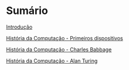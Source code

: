 # Sumário 
[Introdução](https://github.com/Marquezbertin/questionario/blob/mestre/Guia%20da%20Quest%C3%B5es/Capitulos/Exercicios%20resolvidos%20-%20Introdu%C3%A7%C3%A3o.md)


[História da Computação - Primeiros dispositivos](https://github.com/Marquezbertin/questionario/blob/mestre/Guia%20da%20Quest%C3%B5es/Capitulos/Hist%C3%B3ria%20da%20Computa%C3%A7%C3%A3o%20-%20Primeiros%20Dispositivos.md)


[História da Computação - Charles Babbage](https://github.com/Marquezbertin/questionario/blob/mestre/Guia%20da%20Quest%C3%B5es/Capitulos/Hist%C3%B3ria%20da%20Computa%C3%A7%C3%A3o%20-%20Charles%20Babbage.md)


[História da Computação - Alan Turing](https://github.com/Marquezbertin/questionario/blob/mestre/Guia%20da%20Quest%C3%B5es/Capitulos/Hist%C3%B3ria%20da%20Computa%C3%A7%C3%A3o%20-%20Charles%20Babbage.md)
